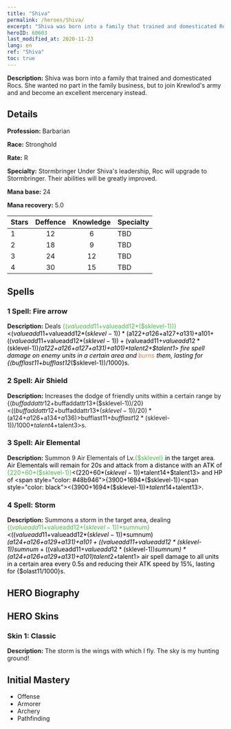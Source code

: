 ```yaml
---
title: "Shiva"
permalink: /heroes/Shiva/
excerpt: "Shiva was born into a family that trained and domesticated Rocs. She wanted no part in the family business, but to join Krewlod's army and and become an excellent mercenary instead."
heroID: 60603
last_modified_at: 2020-11-23
lang: en
ref: "Shiva"
toc: true
---
```

 **Description:** Shiva was born into a family that trained and domesticated Rocs. She wanted no part in the family business, but to join Krewlod's army and and become an excellent mercenary instead.
## Details
 **Profession:** Barbarian

 **Race:** Stronghold

 **Rate:** R

 **Specialty:** Stormbringer
Under Shiva's leadership, Roc will upgrade to Stormbringer. Their abilities will be greatly improved.

 **Mana base:** 24

 **Mana recovery:** 5.0


  | Stars   |    Deffence    |    Knowledge   |      Specialty     |
  |---------|:---------------:|:---------------:|--------------------|
  |    1    | 12 | 6 | TBD |
  |    2    | 18 | 9 | TBD |
  |    3    | 24 | 12 | TBD |
  |    4    | 30 | 15 | TBD |

## Spells
### 1 Spell: Fire arrow
 **Description:** Deals <span style="color: #48b946">{($valueadd11+$valueadd12*($sklevel-1))}<span style="color: black"><($valueadd11+$valueadd12*($sklevel-1))*($a122+$a126+$a127+$a131)+$a101+(($valueadd11+$valueadd12*($sklevel-1))+($valueadd11+$valueadd12*($sklevel-1))*($a122+$a126+$a127+$a131)+$a101)*$talent2+$talent1> fire spell damage on enemy units in a certain area and <span style="color: #e07c44">burns<span style="color: black"> them, lasting for {($bufflast11+$bufflast12*($sklevel-1))/1000}s.

### 2 Spell: Air Shield
 **Description:** Increases the dodge of friendly units within a certain range by {($buffaddattr12+$buffaddattr13*($sklevel-1))/20}<(($buffaddattr12+$buffaddattr13*($sklevel-1))/20)*($a124+$a126+$a134+$a136)>% and grants them immunity to air spell damage, lasting for <span style="color: #48b946">{($bufflast11+$bufflast12*($sklevel-1))/1000}<span style="color: black"><($bufflast11+$bufflast12*($sklevel-1))/1000*$talent4+$talent3>s.

### 3 Spell: Air Elemental
 **Description:** Summon 9 Air Elementals of Lv.<span style="color: #48b946">{$sklevel}<span style="color: black"> in the target area. Air Elementals will remain for 20s and attack from a distance with an ATK of <span style="color: #48b946">{220+60*($sklevel-1)}<span style="color: black"><(220+60*($sklevel-1))*$talent14+$talent13> and HP of <span style="color: #48b946">{3900+1694*($sklevel-1)}<span style="color: black"><(3900+1694*($sklevel-1))*$talent14+$talent13>.

### 4 Spell: Storm
 **Description:** Summons a storm in the target area, dealing <span style="color: #48b946">{($valueadd11+$valueadd12*($sklevel-1))*$sumnum}<span style="color: black"><(($valueadd11+$valueadd12*($sklevel-1))*$sumnum)*($a124+$a126+$a129+$a131)+$a101+(($valueadd11+$valueadd12*($sklevel-1))*$sumnum+(($valueadd11+$valueadd12*($sklevel-1))*$sumnum)*($a124+$a126+$a129+$a131)+$a101)*$talent2+$talent1> air spell damage to all units in a certain area every 0.5s and reducing their ATK speed by 15%, lasting for {$olast11/1000}s.


## HERO Biography

## HERO Skins
### Skin 1: **Classic**

 **Description:** The storm is the wings with which I fly. The sky is my hunting ground! 



## Initial Mastery
   - Offense
   - Armorer
   - Archery
   - Pathfinding
